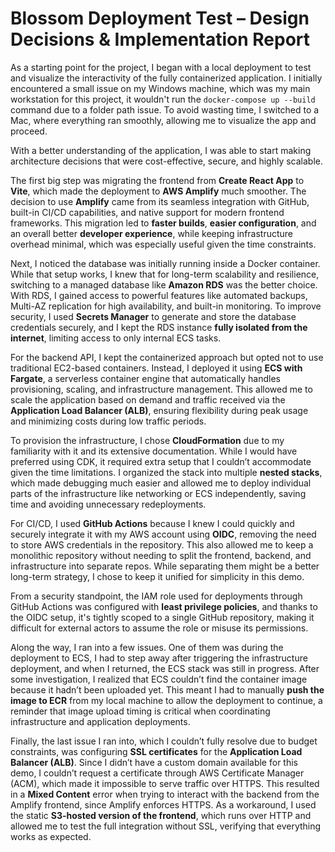 # Blossom Deployment Test – Design Decisions & Implementation Report

As a starting point for the project, I began with a local deployment to test and visualize the interactivity of the fully containerized application. I initially encountered a small issue on my Windows machine, which was my main workstation for this project, it wouldn't run the `docker-compose up --build` command due to a folder path issue. To avoid wasting time, I switched to a Mac, where everything ran smoothly, allowing me to visualize the app and proceed.

With a better understanding of the application, I was able to start making architecture decisions that were cost-effective, secure, and highly scalable.

The first big step was migrating the frontend from **Create React App** to **Vite**, which made the deployment to **AWS Amplify** much smoother. The decision to use **Amplify** came from its seamless integration with GitHub, built-in CI/CD capabilities, and native support for modern frontend frameworks. This migration led to **faster builds**, **easier configuration**, and an overall better **developer experience**, while keeping infrastructure overhead minimal, which was especially useful given the time constraints.

Next, I noticed the database was initially running inside a Docker container. While that setup works, I knew that for long-term scalability and resilience, switching to a managed database like **Amazon RDS** was the better choice. With RDS, I gained access to powerful features like automated backups, Multi-AZ replication for high availability, and built-in monitoring. To improve security, I used **Secrets Manager** to generate and store the database credentials securely, and I kept the RDS instance **fully isolated from the internet**, limiting access to only internal ECS tasks.

For the backend API, I kept the containerized approach but opted not to use traditional EC2-based containers. Instead, I deployed it using **ECS with Fargate**, a serverless container engine that automatically handles provisioning, scaling, and infrastructure management. This allowed me to scale the application based on demand and traffic received via the **Application Load Balancer (ALB)**, ensuring flexibility during peak usage and minimizing costs during low traffic periods.

To provision the infrastructure, I chose **CloudFormation** due to my familiarity with it and its extensive documentation. While I would have preferred using CDK, it required extra setup that I couldn’t accommodate given the time limitations. I organized the stack into multiple **nested stacks**, which made debugging much easier and allowed me to deploy individual parts of the infrastructure like networking or ECS independently, saving time and avoiding unnecessary redeployments.

For CI/CD, I used **GitHub Actions** because I knew I could quickly and securely integrate it with my AWS account using **OIDC**, removing the need to store AWS credentials in the repository. This also allowed me to keep a monolithic repository without needing to split the frontend, backend, and infrastructure into separate repos. While separating them might be a better long-term strategy, I chose to keep it unified for simplicity in this demo.

From a security standpoint, the IAM role used for deployments through GitHub Actions was configured with **least privilege policies**, and thanks to the OIDC setup, it's tightly scoped to a single GitHub repository, making it difficult for external actors to assume the role or misuse its permissions.

Along the way, I ran into a few issues. One of them was during the deployment to ECS, I had to step away after triggering the infrastructure deployment, and when I returned, the ECS stack was still in progress. After some investigation, I realized that ECS couldn’t find the container image because it hadn’t been uploaded yet. This meant I had to manually **push the image to ECR** from my local machine to allow the deployment to continue, a reminder that image upload timing is critical when coordinating infrastructure and application deployments.

Finally, the last issue I ran into, which I couldn’t fully resolve due to budget constraints, was configuring **SSL certificates** for the **Application Load Balancer (ALB)**. Since I didn’t have a custom domain available for this demo, I couldn’t request a certificate through AWS Certificate Manager (ACM), which made it impossible to serve traffic over HTTPS. This resulted in a **Mixed Content** error when trying to interact with the backend from the Amplify frontend, since Amplify enforces HTTPS. As a workaround, I used the static **S3-hosted version of the frontend**, which runs over HTTP and allowed me to test the full integration without SSL, verifying that everything works as expected.
